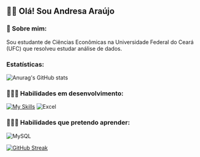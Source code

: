 ##  👋🏻 Olá! Sou Andresa Araújo
### 🌟 Sobre mim:
Sou estudante de Ciências Econômicas na Universidade Federal do Ceará (UFC) que resolveu estudar análise de dados.

### Estatísticas:
![Anurag's GitHub stats](https://github-readme-stats.vercel.app/api?username=andresa-araujo19&show_icons=true&theme=transparent&locale=pt-br)

### 👩🏻‍💻 Habilidades em desenvolvimento:
[![My Skills](https://skillicons.dev/icons?i=py,r&theme=light)](https://skillicons.dev)
![Excel](https://img.shields.io/badge/Microsoft_Excel-217346?style=for-the-badge&logo=microsoft-excel&logoColor=white)

### 👩🏻‍💻 Habilidades que pretendo aprender:
![MySQL](https://img.shields.io/badge/MySQL-005C84?style=for-the-badge&logo=mysql&logoColor=white)

[![GitHub Streak](https://streak-stats.demolab.com/?user=andresa-araujo19&theme=default&locale=pt-br)](https://git.io/streak-stats)
